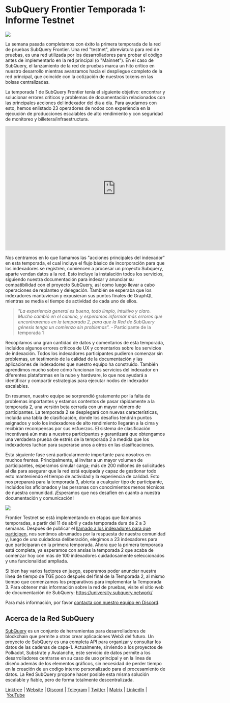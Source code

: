 # SubQuery Frontier Temporada 1: Informe Testnet

![](https://miro.medium.com/max/700/0*b3TqTiJWGrNSs28F)

La semana pasada completamos con éxito la primera temporada de la red de pruebas SubQuery Frontier. Una red "testnet", abreviatura para red de pruebas, es una red utilizada por los desarrolladores para probar el código antes de implementarlo en la red principal (o "Mainnet"). En el caso de SubQuery, el lanzamiento de la red de pruebas marca un hito crítico en nuestro desarrollo mientras avanzamos hacia el despliegue completo de la red principal, que coincide con la cotización de nuestros tokens en las bolsas centralizadas.

La temporada 1 de SubQuery Frontier tenía el siguiente objetivo: encontrar y solucionar errores críticos y problemas de documentación relacionados con las principales acciones del indexador del día a día. Para ayudarnos con esto, hemos enlistado 23 operadores de nodos con experiencia en la ejecución de producciones escalables de alto rendimiento y con seguridad de monitoreo y billetera/infraestructura.

<iframe width="692" height="389" src="https://www.youtube.com/embed/hZ1Mn-jOuHQ" title="Vista previa de YouTube" frameborder="0" allow="accelerometer; autoplay; clipboard-write; encrypted-media; gyroscope; picture-in-picture" allowfullscreen></iframe>

Nos centramos en lo que llamamos las "acciones principales del indexador" en esta temporada, el cual incluye el flujo básico de incorporación para que los indexadores se registren, comiencen a procesar un proyecto Subquery, aparte vendan datos a la red. Esto incluye la instalación todos los servicios, siguiendo nuestra documentación para indexar y anunciar su compatibilidad con el proyecto SubQuery, así como luego llevar a cabo operaciones de replanteo y delegación. También se esperaba que los indexadores mantuvieran y expusieran sus puntos finales de GraphQL mientras se medía el tiempo de actividad de cada uno de ellos.

> _"La experiencia general es buena, todo limpio, intuitivo y claro. Mucho cambió en el camino, y esperamos informar más errores que encontraremos en la temporada 2, para que la Red de SubQuery génesis tenga un comienzo sin problemas"._ - Participante de la temporada 1

Recopilamos una gran cantidad de datos y comentarios de esta temporada, incluidos algunos errores críticos de UX y comentarios sobre los servicios de indexación. Todos los indexadores participantes pudieron comenzar sin problemas, un testimonio de la calidad de la documentación y las aplicaciones de indexadores que nuestro equipo ha construido. También aprendimos mucho sobre cómo funcionan los servicios del indexador en diferentes plataformas en la nube y hardware, lo que nos ayudará a identificar y compartir estrategias para ejecutar nodos de indexador escalables.

En resumen, nuestro equipo se sorprendió gratamente por la falta de problemas importantes y estamos contentos de pasar rápidamente a la temporada 2, una versión beta cerrada con un mayor número de participantes. La temporada 2 se desplegará con nuevas características, incluida una tabla de clasificación, donde los desafíos tendrán puntos asignados y solo los indexadores de alto rendimiento llegarán a la cima y recibirán recompensas por sus esfuerzos. El sistema de clasificación incentivará aún más a nuestros participantes y garantizará que obtengamos una verdadera prueba de estrés de la temporada 2 a medida que los indexadores luchan para superarse unos a otros en las clasificaciones.

Esta siguiente fase será particularmente importante para nosotros en muchos frentes. Principalmente, al invitar a un mayor volumen de participantes, esperamos simular carga; más de 200 millones de solicitudes al día para asegurar que la red está equipada y capaz de gestionar todo esto manteniendo el tiempo de actividad y la experiencia de calidad. Esto nos preparará para la temporada 3, abierta a cualquier tipo de participante, incluidos los aficionados y las personas con conocimientos menos técnicos de nuestra comunidad. ¡Esperamos que nos desafíen en cuanto a nuestra documentación y comunicación!

![](https://miro.medium.com/max/700/0*viJ1DgWiGoPdI2fS)

Frontier Testnet se está implementando en etapas que llamamos temporadas, a partir del 11 de abril y cada temporada dura de 2 a 3 semanas. Después de publicar el [ llamado a los indexadores para que participen](./20211202-indexer-invitation), nos sentimos abrumados por la respuesta de nuestra comunidad y, luego de una cuidadosa deliberación, elegimos a 23 indexadores para que participaran en la primera temporada. Ahora que la primera temporada está completa, ya esperamos con ansias la temporada 2 que acaba de comenzar hoy con más de 100 indexadores cuidadosamente seleccionados y una funcionalidad ampliada.

Si bien hay varios factores en juego, esperamos poder anunciar nuestra línea de tiempo de TGE poco después del final de la Temporada 2, al mismo tiempo que comenzamos los preparativos para implementar la Temporada 3. Para obtener más información sobre la red de pruebas, visite el sitio web de documentación de SubQuery: https://university.subquery.network/

Para más información, por favor [contacta con nuestro equipo en Discord](https://discord.com/invite/78zg8aBSMG).

## Acerca de la Red SubQuery

[SubQuery](https://subquery.network/) es un conjunto de herramientas para desarrolladores de blockchain que permite a otros crear aplicaciones Web3 del futuro. Un proyecto de SubQuery es una completa API para organizar y consultar los datos de las cadenas de capa-1. Actualmente, sirviendo a los proyectos de Polkadot, Substrate y Avalanche, este servicio de datos permite a los desarrolladores centrarse en su caso de uso principal y en la linea de diseño además de los elementos gráficos, sin necesidad de perder tiempo en la creación de un codigo interno personalizado para el procesamiento de datos. La Red SubQuery propone hacer posible esta misma solución escalable y fiable, pero de forma totalmente descentralizada.

[Linktree](https://linktr.ee/subquerynetwork) | [Website](https://subquery.network/) | [Discord](https://discord.com/invite/78zg8aBSMG) | [Telegram](https://t.me/subquerynetwork) | [Twitter](https://twitter.com/subquerynetwork) | [Matrix](https://matrix.to/#/#subquery:matrix.org) | [LinkedIn](https://www.linkedin.com/company/subquery) | [YouTube](https://www.youtube.com/channel/UCi1a6NUUjegcLHDFLr7CqLw)
